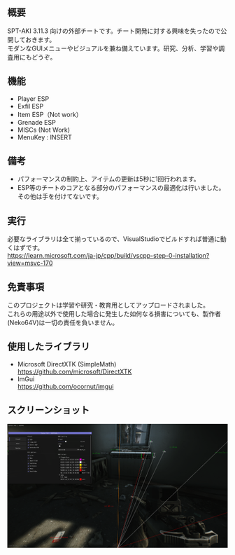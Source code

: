 ## 概要
SPT-AKI 3.11.3 向けの外部チートです。チート開発に対する興味を失ったので公開しておきます。  
モダンなGUIメニューやビジュアルを兼ね備えています。研究、分析、学習や調査用にもどうぞ。

## 機能
* Player ESP
* Exfil ESP
* Item ESP（Not work）
* Grenade ESP
* MISCs (Not Work)
* MenuKey : INSERT

## 備考
* パフォーマンスの制約上、アイテムの更新は5秒に1回行われます。
* ESP等のチートのコアとなる部分のパフォーマンスの最適化は行いました。その他は手を付けてないです。

## 実行
必要なライブラリは全て揃っているので、VisualStudioでビルドすれば普通に動くはずです。  
https://learn.microsoft.com/ja-jp/cpp/build/vscpp-step-0-installation?view=msvc-170

## 免責事項
このプロジェクトは学習や研究・教育用としてアップロードされました。  
これらの用途以外で使用した場合に発生した如何なる損害についても、製作者(Neko64V)は一切の責任を負いません。  

## 使用したライブラリ
* Microsoft DirectXTK (SimpleMath)  
https://github.com/microsoft/DirectXTK  
* ImGui  
https://github.com/ocornut/imgui  

## スクリーンショット
![image](Image.png)